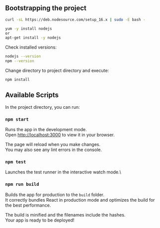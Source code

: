 ## Bootstrapping the project

```bash
curl -sL https://deb.nodesource.com/setup_16.x | sudo -E bash -
```

```bash
yum -y install nodejs
or
apt-get install -y nodejs
```

Check installed versions:

```bash
nodejs --version
npm --version
```

Change directory to project directory and execute:

```bash
npm install
```

## Available Scripts

In the project directory, you can run:

### `npm start`

Runs the app in the development mode.\
Open [http://localhost:3000](http://localhost:3000) to view it in your browser.

The page will reload when you make changes.\
You may also see any lint errors in the console.

### `npm test`

Launches the test runner in the interactive watch mode.\

### `npm run build`

Builds the app for production to the `build` folder.\
It correctly bundles React in production mode and optimizes the build for the best performance.

The build is minified and the filenames include the hashes.\
Your app is ready to be deployed!

